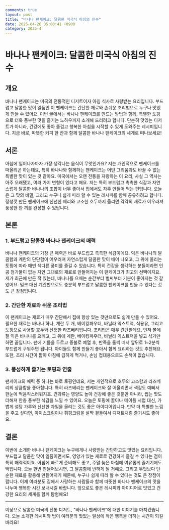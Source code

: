 ```yaml
---
comments: true
layout: post
title: "바나나 팬케이크: 달콤한 미국식 아침의 진수"
date: 2025-04-26 05:00:41 +0900
category: 2025-4
---
```


# 바나나 팬케이크: 달콤한 미국식 아침의 진수

## 개요
바나나 팬케이크는 미국의 전통적인 디저트이자 아침 식사로 사랑받는 요리입니다. 부드럽고 달콤한 맛이 일품인 이 팬케이크는 간단한 재료와 손쉬운 조리법으로 누구나 맛있게 만들 수 있어요. 이번 글에서는 바나나 팬케이크를 만드는 방법과 함께, 특별한 토핑으로 더욱 풍부한 맛을 즐기는 노하우까지 소개해 드리려고 합니다. 단순히 맛있는 디저트가 아니라, 건강에도 좋아 즐겁고 행복한 아침을 시작할 수 있게 도와주는 레시피입니다. 지금 바로, 따뜻한 커피 한 잔과 함께 달콤한 바나나 팬케이크의 세계로 떠나보세요!

## 서론
아침에 일어나자마자 가장 생각나는 음식이 무엇인가요? 저는 개인적으로 팬케이크를 떠올리곤 하는데요, 특히 바나나와 함께하는 팬케이크는 어떤 그리움과도 바꿀 수 없는 특별한 맛이 있는 것 같아요. 미국에서는 오랜 전통을 자랑하는 이 요리, 사실 그 역사는 아주 오래됐고, 여러 가지 변형이 있다고 해요. 저는 특히 부드럽고 촉촉한 식감과 자연스럽게 달콤한 바나나의 조합이 너무 좋아서 집에서도 자주 만들어 먹는 편입니다. 오늘은 그 맛의 비밀, 그리고 누구나 쉽게 따라 할 수 있는 레시피를 함께 공유하려고 합니다. 정성껏 만든 팬케이크에 신선한 베리와 고소한 호두까지 올리면 각각의 재료가 어우러져 풍성한 한 끼를 완성할 수 있답니다.

## 본론

### 1. 부드럽고 달콤한 바나나 팬케이크의 매력
바나나 팬케이크의 가장 큰 매력은 바로 부드럽고 촉촉한 식감이에요. 익은 바나나의 달콤함과 계란의 단단함이 어우러져 자연스럽게 달콤한 맛이 배어 나오고, 그 위에 올리는 토핑에 따라 매번 색다른 풍미를 즐길 수 있습니다. 특히 건강을 생각하는 분들이라면 인공 첨가물이 없는 자연 그대로의 재료로 만들어지는 이 팬케이크가 최고의 선택이지요. 제가 최근에 만든 적 있는데, 바나나를 으깨는 순간부터 벌써부터 기분이 좋아지는 것 같았어요. 밀크 대신 계란만으로도 충분히 부드럽고 달콤한 팬케이크를 만들 수 있다는 것도 큰 장점입니다.

### 2. 간단한 재료와 쉬운 조리법
이 팬케이크는 재료가 매우 간단해서 집에 항상 있는 것만으로도 쉽게 만들 수 있어요. 필요한 재료는 바나나 하나, 계란 두 개, 베이킹파우더, 바닐라 익스트랙, 식용유, 그리고 토핑으로 사용할 호두와 산뜻한 라즈베리입니다. 조리법은 매우 간단한데요, 먼저 볼에 잘 익은 바나나를 으깨고, 그 위에 계란, 베이킹파우더, 바닐라 익스트랙을 넣고 섞기만 하면 끝입니다. 팬에 기름을 두르고 중불로 예열 후, 반죽을 둘씩 떠서 앞뒤로 1~2분씩 부드럽게 구워주면 됩니다. 아이들도 함께 만들기 좋아서 함께 요리하는 것도 추천해요. 또한, 조리 시간이 짧아 아침에 급하게 먹거나, 손님 접대용으로도 손색이 없습니다.

### 3. 풍성하게 즐기는 토핑과 연출
팬케이크의 매력 중 하나는 바로 토핑인데요, 저는 개인적으로 호두의 고소함과 라즈베리의 상큼함을 좋아합니다. 특히 라즈베리는 팬케이크와 잘 어울리면서 색감도 예뻐서 한눈에 먹음직스러워지죠. 견과류는 영양도 높아 건강에 좋은 것뿐만 아니라, 씹는 맛도 더해져 한층 풍부한 식감을 느낄 수 있어요. 오늘은 토핑에 꿀이나 메이플 시럽 대신, 가볍게 설탕 가루와 신선한 과일을 올리는 것도 좋은 아이디어입니다. 만약 더 특별한 느낌을 주고 싶다면, 아이스크림이나 휘핑크림을 살짝 곁들여서 디저트처럼 즐기셔도 좋아요.

## 결론
이번에 소개한 바나나 팬케이크는 누구에게나 사랑받는 간단하고도 맛있는 요리입니다. 부드럽고 달콤한 맛이 일품이면서도, 영양가 있는 재료로 건강하게 즐길 수 있다는 점이 특히 매력적이죠. 아침에 빠르게 준비해도 좋고, 주말 늦은 아침에 여유롭게 즐기기에도 딱입니다. 오늘 한번 만들어보시면, 그 달콤함에 반하게 될 거예요. 그리고 무엇보다 단순한 재료를 활용해 만들어지기 때문에, 누구나 쉽게 따라 할 수 있다는 것도 큰 장점이랍니다. 이제 여러분도 집에서 사랑하는 사람들과 함께 따뜻한 바나나 팬케이크의 맛을 나누며 행복한 시간 보내시길 바랍니다. 앞으로도 좋은 레시피와 아이디어로 맛있고 건강한 요리의 세계를 함께 탐험해요!

---

이상으로 달콤한 미국의 전통 디저트, "바나나 팬케이크"에 대한 이야기를 마치겠습니다. 오늘 소개한 레시피와 팁이 여러분의 맛있는 일상에 작은 행복을 더하는 시간이 되길 바라요!
